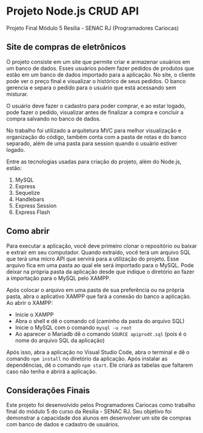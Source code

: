 # Projeto Node.js CRUD API

Projeto Final Módulo 5 Resilia - SENAC RJ (Programadores Cariocas)

## Site de compras de eletrônicos

O projeto consiste em um site que permite criar e armazenar usuários em um banco de dados. Esses usuários podem fazer pedidos de produtos que estão em um banco de dados importado para a aplicação. No site, o cliente pode ver o preço final e visualizar o histórico de seus pedidos. O banco gerencia e separa o pedido para o usuário que está acessando sem misturar.

O usuário deve fazer o cadastro para poder comprar, e ao estar logado, pode fazer o pedido, visualizar antes de finalizar a compra e concluir a compra salvando no banco de dados.

No trabalho foi utilizado a arquitetura MVC para melhor visualização e organização do código, também conta com a pasta de rotas e do banco separado, além de uma pasta para session quando o usuário estiver logado.

Entre as tecnologias usadas para criação do projeto, além do Node.js, estão:

1. MySQL 
2. Express
3. Sequelize
4. Handlebars
5. Express Session
6. Express Flash

## Como abrir

Para executar a aplicação, você deve primeiro clonar o repositório ou baixar e extrair em seu computador. Quando extraído, você terá um arquivo SQL que terá uma micro API que servirá para a utilização do projeto. Esse arquivo fica em uma pasta ao qual ele será importado para o MySQL. Pode deixar na própria pasta da aplicação desde que indique o diretório ao fazer a importação para o MySQL pelo XAMPP.

Após colocar o arquivo em uma pasta de sua preferência ou na própria pasta, abra o aplicativo XAMPP que fará a conexão do banco a aplicação. Ao abrir o XAMPP:

- Inicie o XAMPP
- Abra o shell e dê o comando cd (caminho da pasta do arquivo SQL)
- Inicie o MySQL com o comando `mysql -u root`
- Ao aparecer o Mariadb dê o comando `SOURCE apiprodt.sql` (pois é o nome do arquivo SQL da aplicação)

Após isso, abra a aplicação no Visual Studio Code, abra o terminal e dê o comando `npm install` no diretório da aplicação. Após instalar as dependências, dê o comando `npm start`. Ele criará as tabelas que faltarem caso não tenha e abrirá a aplicação.

## Considerações Finais
Este projeto foi desenvolvido pelos Programadores Cariocas como trabalho final do módulo 5 do curso da Resilia - SENAC RJ. Seu objetivo foi demonstrar a capacidade dos alunos em desenvolver um site de compras com banco de dados e cadastro de usuários.
